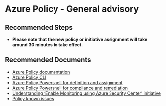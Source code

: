 <properties
    pageTitle="General advisory"
    description="General advisory"
    service="microsoft.authorization"
    resource="policyAssignments"
    authors="robga"
    ms.author="robga"
    displayOrder=""
    selfHelpType="generic"
    supportTopicIds="32730221,"
    resourceTags=""
    productPesIds="16456"
    cloudEnvironments="Public, Blackforest, Fairfax, Mooncake"
    articleId="b27c8ca2-f804-4159-be0b-966c640ac4ba"
    ownershipId="Compute_AzurePolicy"
/>

# Azure Policy - General advisory

## **Recommended Steps**

* **Please note that the new policy or initiative assignment will take around 30 minutes to take effect.**

## **Recommended Documents**

* [Azure Policy documentation](https://docs.microsoft.com/azure/governance/policy/overview)
* [Azure Policy CLI](https://docs.microsoft.com/cli/azure/policy?view=azure-cli-latest)
* [Azure Policy Powershell for definition and assignment](https://docs.microsoft.com/powershell/module/az.resources/?view=azps-1.4.0#policies)
* [Azure Policy Powershell for compliance and remediation](https://docs.microsoft.com/powershell/module/az.policyinsights/?view=azps-1.4.0#policy_insights)
* [Understanding ‘Enable Monitoring using Azure Security Center’ initiative](https://docs.microsoft.com/azure/security-center/tutorial-security-policy)
* [Policy known issues](https://github.com/Azure/azure-policy#known-issues)